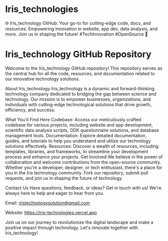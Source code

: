 # Iris_technologies

🌐 Iris_technology GitHub: Your go-to for cutting-edge code, docs, and resources. Empowering innovation in website, app dev, data analysis, and more. Join us in shaping the future! #TechInnovation #OpenSource 🚀

# Iris_technology GitHub Repository

Welcome to the Iris_technology GitHub repository! This repository serves as the central hub for all the code, resources, and documentation related to our innovative technology solutions.

About Iris_technology
Iris_technology is a dynamic and forward-thinking technology company dedicated to bridging the gap between science and technology. Our mission is to empower businesses, organizations, and individuals with cutting-edge technological solutions that drive growth, efficiency, and success.

What You'll Find Here
Codebase: Access our meticulously crafted codebase for various projects, including website and app development, scientific data analysis scripts, ODK questionnaire solutions, and database management tools.
Documentation: Explore detailed documentation, guides, and tutorials to help you understand and utilize our technology solutions effectively.
Resources: Discover a wealth of resources, including templates, libraries, and frameworks, to streamline your development process and enhance your projects.
Get Involved
We believe in the power of collaboration and welcome contributions from the open-source community. Whether you're a developer, designer, or tech enthusiast, there's a place for you in the Iris technology community. Fork our repository, submit pull requests, and join us in shaping the future of technology.

Contact Us
Have questions, feedback, or ideas? Get in touch with us! We're always here to help and eager to hear from you.

Email: iristechnologysolution@gmail.com

Website: https://iris-technologies.vercel.app

Join us on our journey to revolutionize the digital landscape and make a positive impact through technology. Let's innovate together with Iris_technology!
